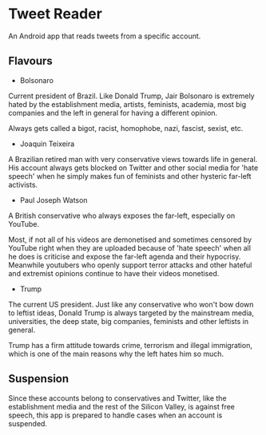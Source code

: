 # Tweet Reader

An Android app that reads tweets from a specific account.

## Flavours

* Bolsonaro

Current president of Brazil. Like Donald Trump, Jair Bolsonaro is 
extremely hated by the establishment media, artists, feminists, 
academia, most big companies and the left in general for having a 
different opinion. 

Always gets called a bigot, racist, homophobe, nazi, fascist, 
sexist, etc.

* Joaquin Teixeira

A Brazilian retired man with very conservative views towards
life in general. His account always gets blocked on Twitter
and other social media for 'hate speech' when he simply
makes fun of feminists and other hysteric far-left activists.

* Paul Joseph Watson

A British conservative who always exposes the far-left,
especially on YouTube.

Most, if not all of his videos are demonetised and sometimes 
censored by YouTube right when they are uploaded because of 
'hate speech' when all he does is criticise and expose the 
far-left agenda and their hypocrisy. Meanwhile youtubers who 
openly support terror attacks and other hateful and extremist 
opinions continue to have their videos monetised.

* Trump

The current US president. Just like any conservative who won't
bow down to leftist ideas, Donald Trump is always targeted by
the mainstream media, universities, the deep state, big companies,
feminists and other leftists in general.

Trump has a firm attitude towards crime, terrorism and illegal
immigration, which is one of the main reasons why the left hates
him so much.

## Suspension

Since these accounts belong to conservatives and Twitter, like
the establishment media and the rest of the Silicon Valley,
is against free speech, this app is prepared to handle cases
when an account is suspended.
